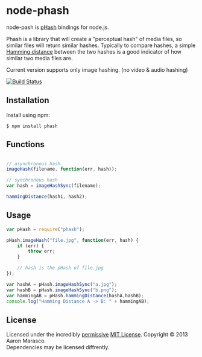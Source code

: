 # node-phash

  node-pash is [pHash](http://www.phash.org/) bindings for node.js.

  Phash is a library that will create a "perceptual hash" of media files, so similar files will return similar hashes. Typically to compare hashes, 
  a simple [Hamming distance](http://en.wikipedia.org/wiki/Hamming_distance) between the two hashes is a good indicator of how similar two
  media files are.

  Current version supports only image hashing. (no video & audio hashing)
  
  [![Build Status](https://travis-ci.org/aaronm67/node-phash.png?branch=master)](https://travis-ci.org/aaronm67/node-phash)

## Installation

Install using npm:

    $ npm install phash

## Functions

```js

// asynchronous hash
imageHash(filename, function(err, hash));

// synchronous hash
var hash = imageHashSync(filename);

hammingDistance(hash1, hash2);
```

## Usage

```js
var pHash = require("phash");

pHash.imageHash("file.jpg", function(err, hash) {
    if (err) {
        throw err;
    }

    // hash is the pHash of file.jpg
});

var hashA = pHash.imageHashSync("a.jpg");
var hashB = pHash.imageHashSync("b.png");
var hammingAB = pHash.hammingDistance(hashA,hashB);
console.log("Hamming Distance A -> B: " + hammingAB);
```

## License

Licensed under the incredibly [permissive](http://en.wikipedia.org/wiki/Permissive_free_software_licence) [MIT License](http://creativecommons.org/licenses/MIT/). Copyright &copy; 2013 Aaron Marasco. <br>
Dependencies may be licensed diffrently.
